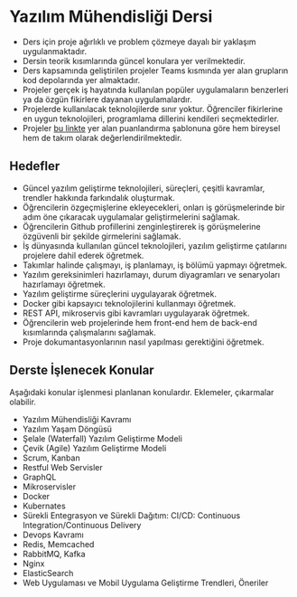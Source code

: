 # Yazılım Mühendisliği Dersi

* Ders için proje ağırlıklı ve problem çözmeye dayalı bir yaklaşım uygulanmaktadır. 
* Dersin teorik kısımlarında güncel konulara yer verilmektedir.
* Ders kapsamında geliştirilen projeler Teams kısmında yer alan grupların kod depolarında yer almaktadır.
* Projeler gerçek iş hayatında kullanılan popüler uygulamaların benzerleri ya da özgün fikirlere dayanan uygulamalardır.
* Projelerde kullanılacak teknolojilerde sınır yoktur. Öğrenciler fikirlerine en uygun teknolojileri, programlama dillerini kendileri seçmektedirler.
* Projeler [bu linkte](https://drive.google.com/file/d/1INuZ1N1V9eCu3eSb6kczbUMALfIyXZPN/view?usp=sharing) yer alan puanlandırma şablonuna göre hem bireysel hem de takım olarak değerlendirilmektedir.

## Hedefler

* Güncel yazılım geliştirme teknolojileri, süreçleri, çeşitli kavramlar, trendler hakkında farkındalık oluşturmak.
* Öğrencilerin özgeçmişlerine ekleyecekleri, onları iş görüşmelerinde bir adım öne çıkaracak uygulamalar geliştirmelerini sağlamak.
* Öğrencilerin Github profillerini zenginleştirerek iş görüşmelerine özgüvenli bir şekilde girmelerini sağlamak.
* İş dünyasında kullanılan güncel teknolojileri, yazılım geliştirme çatılarını projelere dahil ederek öğretmek.
* Takımlar halinde çalışmayı, iş planlamayı, iş bölümü yapmayı öğretmek.
* Yazılım gereksinimleri hazırlamayı, durum diyagramları ve senaryoları hazırlamayı öğretmek.
* Yazılım geliştirme süreçlerini uygulayarak öğretmek.
* Docker gibi kapsayıcı teknolojilerini kullanmayı öğretmek.
* REST API, mikroservis gibi kavramları uygulayarak öğretmek.
* Öğrencilerin web projelerinde hem front-end hem de back-end kısımlarında çalışmalarını sağlamak.
* Proje dokumantasyonlarının nasıl yapılması gerektiğini öğretmek.

## Derste İşlenecek Konular
Aşağıdaki konular işlenmesi planlanan konulardır. Eklemeler, çıkarmalar olabilir.
* Yazılım Mühendisliği Kavramı
* Yazılım Yaşam Döngüsü
* Şelale (Waterfall) Yazılım Geliştirme Modeli
* Çevik (Agile) Yazılım Geliştirme Modeli
* Scrum, Kanban
* Restful Web Servisler
* GraphQL
* Mikroservisler
* Docker
* Kubernates
* Sürekli Entegrasyon ve Sürekli Dağıtım: CI/CD: Continuous Integration/Continuous Delivery
* Devops Kavramı
* Redis, Memcached
* RabbitMQ, Kafka
* Nginx
* ElasticSearch
* Web Uygulaması ve Mobil Uygulama Geliştirme Trendleri, Öneriler
